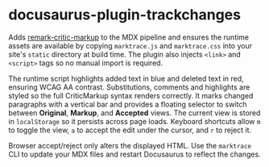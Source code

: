 # docusaurus-plugin-trackchanges

Adds [remark-critic-markup](https://www.npmjs.com/package/remark-critic-markup) to the MDX pipeline and ensures the runtime assets are available by copying `marktrace.js` and `marktrace.css` into your site's `static` directory at build time. The plugin also injects `<link>` and `<script>` tags so no manual import is required.

The runtime script highlights added text in blue and deleted text in red, ensuring WCAG&nbsp;AA contrast. Substitutions, comments and highlights are styled so the full CriticMarkup syntax renders correctly. It marks changed paragraphs with a vertical bar and provides a floating selector to switch between **Original**, **Markup**, and **Accepted** views. The current view is stored in `localStorage` so it persists across page loads. Keyboard shortcuts allow `m` to toggle the view, `a` to accept the edit under the cursor, and `r` to reject it.

Browser accept/reject only alters the displayed HTML. Use the `marktrace` CLI to update your MDX files and restart Docusaurus to reflect the changes.

